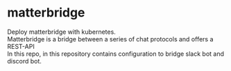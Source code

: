 # matterbridge
Deploy matterbridge with kubernetes.  
Matterbridge is a bridge between a series of chat protocols and offers a REST-API  
In this repo, in this repository contains configuration to bridge slack bot and discord bot.  
